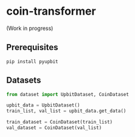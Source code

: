 # coin-transformer

(Work in progress)

## Prerequisites

```
pip install pyupbit
```

## Datasets

```python
from dataset import UpbitDataset, CoinDataset

upbit_data = UpbitDataset()
train_list, val_list = upbit_data.get_data()

train_dataset = CoinDataset(train_list)
val_dataset = CoinDataset(val_list)
```
